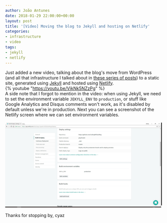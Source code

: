 ```yaml
---
author: João Antunes
date: 2018-01-29 22:00:00+00:00
layout: post
title: '[Video] Moving the blog to Jekyll and hosting on Netlify'
categories:
- infrastructure
- video
tags:
- jekyll
- netlify
---
```


Just added a new video, talking about the blog's move from WordPress (and all that infrastructure I talked about in [these series of posts](/2016/10/05/getting-this-up-and-running-intro)) to a static site, generated using [Jekyll](https://jekyllrb.com/) and hosted using [Netlify](https://www.netlify.com/).
<br/>
{% youtube "https://youtu.be/VikNk5NZzPg" %}
<br/>
A side note that I forgot to mention in the video: when using Jekyll, we need to set the environment variable ```JEKYLL_ENV``` to ```production```, or stuff like Google Analytics and Disqus comments won't work, as it's disabled by default unless we're in production. Next you can see a screenshot of the Netlify screen where we can set environment variables.
<br/>
<br/>
[![Setting environment variables on Netlify](/assets/2018/01/29/00-netlify-environment-variables.jpg)](/assets/2018/01/29/00-netlify-environment-variables.jpg)

Thanks for stopping by, cyaz